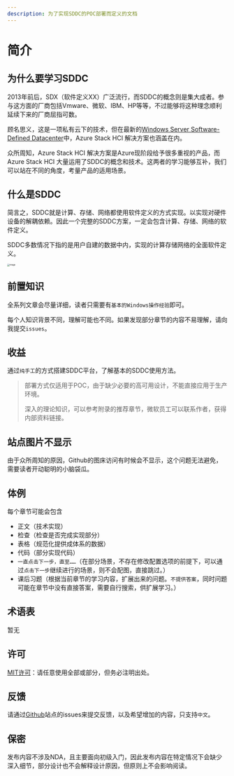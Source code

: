 ```yaml
---
description: 为了实现SDDC的POC部署而定义的文档
---
```


# 简介

## 为什么要学习SDDC

2013年前后，SDX（软件定义XX）广泛流行，而SDDC的概念则是集大成者。参与这方面的厂商包括Vmware、微软、IBM、HP等等，不过能够将这种理念顺利延续下来的厂商屈指可数。

顾名思义，这是一项私有云下的技术，但在最新的[Windows Server Software-Defined Datacenter](https://docs.microsoft.com/en-us/windows-server/sddc)中，Azure Stack HCI 解决方案也涵盖在内。

众所周知，Azure Stack HCI 解决方案是Azure现阶段给予很多重视的产品，而Azure Stack HCI 大量运用了SDDC的概念和技术。这两者的学习能够互补，我们可以站在不同的角度，考量产品的适用场景。

## 什么是SDDC

简言之，SDDC就是计算、存储、网络都使用软件定义的方式实现。以实现对硬件设备的解耦依赖。因此一个完整的SDDC方案，一定会包含计算、存储、网络的软件定义。

SDDC多数情况下指的是用户自建的数据中内，实现的计算存储网络的全面软件定义。

<img src=".gitbook/assets/20210705153125.png" alt="image" style="zoom: 33%;" />

## 前置知识

全系列文章会尽量详细，读者只需要有`基本的Windows操作经验`即可。

每个人知识背景不同，理解可能也不同。如果发现部分章节的内容不易理解，请向我提交`issues`。

## 收益

通过`纯手工`的方式搭建SDDC平台，了解基本的SDDC使用方法。

> 部署方式仅适用于POC，由于缺少必要的高可用设计，不能直接应用于生产环境。
>
> 深入的理论知识，可以参考附录的推荐章节，微软员工可以联系作者，获得内部资料链接。

## 站点图片不显示
由于众所周知的原因，Github的图床访问有时候会不显示，这个问题无法避免，需要读者开动聪明的小脑袋瓜。
## 体例

每个章节可能会包含

- 正文（技术实现）
- 检查（检查是否完成实现部分）
- 表格（规范化提供成体系的数据）
- 代码（部分实现代码）
- `一直点击下一步，直至……`（在部分场景，不存在修改配置选项的前提下，可以通过`点击下一步`继续进行的场景，则不会配图，直接跳过。）
- 课后习题（根据当前章节的学习内容，扩展出来的问题。`不提供答案`，同时问题可能在章节中没有直接答案，需要自行搜索，供扩展学习。）

## 术语表

暂无

## 许可

[MIT许可](license.md)：请任意使用全部或部分，但务必注明出处。

## 反馈

请通过[Github](https://github.com/kukisama/SDDCPOC)站点的issues来提交反馈，以及希望增加的内容，只支持`中文`。

## 保密

发布内容不涉及NDA，且主要面向初级入门，因此发布内容在特定情况下会缺少深入细节，部分设计也不会解释设计原因，但原则上不会影响阅读。

